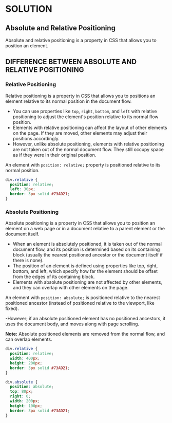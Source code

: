 # SOLUTION

## **Absolute and Relative Positioning**
Absolute and relative positioning is a property in CSS that allows you to position an element.

## DIFFERENCE BETWEEN ABSOLUTE AND RELATIVE POSITIONING


### Relative Positioning
Relative positioning is a property in CSS that allows you to positions an element relative to its normal position in the document flow.

- You can use properties like `top`, `right`, `bottom`, and `left` with relative positioning to adjust the element's position relative to its normal flow position.
- Elements with relative positioning can affect the layout of other elements on the page. If they are moved, other elements may adjust their positions accordingly.
- However, unlike absolute positioning, elements with relative positioning are not taken out of the normal document flow. They still occupy space as if they were in their original position.

An element with `position: relative;` property is positioned relative to its normal position.

```css
div.relative {
  position: relative;
  left: 30px;
  border: 3px solid #73AD21;
}
```

### Absolute Positioning
Absolute positioning is a property in CSS that allows you to position an element on a web page or in a document relative to a parent element or the document itself.

- When an element is absolutely positioned, it is taken out of the normal document flow, and its position is determined based on its containing block (usually the nearest positioned ancestor or the document itself if there is none).
- The position of an element is defined using properties like top, right, bottom, and left, which specify how far the element should be offset from the edges of its containing block.
- Elements with absolute positioning are not affected by other elements, and they can overlap with other elements on the page.

An element with `position: absolute;` is positioned relative to the nearest positioned ancestor (instead of positioned relative to the viewport, like fixed).

-However; if an absolute positioned element has no positioned ancestors, it uses the document body, and moves along with page scrolling.

**Note:** Absolute positioned elements are removed from the normal flow, and can overlap elements.

```css
div.relative {
  position: relative;
  width: 400px;
  height: 200px;
  border: 3px solid #73AD21;
}

div.absolute {
  position: absolute;
  top: 80px;
  right: 0;
  width: 200px;
  height: 100px;
  border: 3px solid #73AD21;
}
```